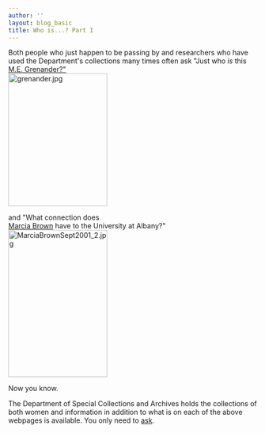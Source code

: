 ```yaml
---
author: ''
layout: blog_basic
title: Who is...? Part I
---
```

<div class="entry-body">
<p>Both people who just happen to be passing by and researchers who have used the Department's collections many times often ask "Just who <em>is</em> this <a href="{{ site.url }}/grenander">M.E. Grenander?" <br/>
<img alt="grenander.jpg" height="269" src="{{ site.url }}/posts-img/grenander.jpg" width="200"/></a></p>
<p>and "What connection does <a href="{{ site.url }}/research_room"><br/>
Marcia Brown</a> have to the University at Albany?"<br/>
<a href="{{ site.url }}/research_room"><img alt="MarciaBrownSept2001_2.jpg" height="298" src="{{ site.url }}/posts-img/MarciaBrownSept2001_2.jpg" width="200"/></a></p>
<p>Now you know.</p>
<p>The Department of Special Collections and Archives holds the collections of both women and information in addition to what is on each of the above webpages is available. You only need to <a href="https://archives.albany.edu/description/catalog/speapap">ask</a>.</p>
</div>